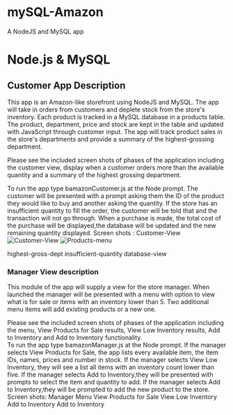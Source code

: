 # mySQL-Amazon

A NodeJS and MySQL app

# Node.js & MySQL

## Customer App Description

This app is an Amazon-like storefront using NodeJS and MySQL. The app will take in orders from customers and deplete stock from the store's inventory.
Each product is tracked in a MySQL database in a products table. The product, department, price and stock are kept in the table and updated with JavaScript through customer input.
The app will track product sales in the store's departments and provide a summary of the highest-grossing department.

Please see the included screen shots of phases of the application including the customer view, display when a customer orders more than the available quantity and a summary of the highest grossing department.

To run the app type bamazonCustomer.js at the Node prompt.
The customer will be presented with a prompt asking them the ID of the product they would like to buy and another asking the quantity. If the store has an insufficient quantity to fill the order, the customer will be told that and the transaction will not go through. When a purchase is made, the total cost of the purchase will be displayed,the database will be updated and the new remaining quantity displayed.
Screen shots :
Customer-View
![Customer-View](/mySQL-Amazon/screen-shots/Customer-View.jpg?raw=true "Optional Title")
![Products-menu](/mySQL-Amazon/screen-shots/products-menu-after-purchase.gif?raw=true "Optional Title")

highest-gross-dept
insufficient-quantity
database-view

### Manager View description

This module of the app will supply a view for the store manager. When launched the manager will be presented with a menu with option to view what is for sale or items with an inventory lower than 5. Two additional menu items will add existing products or a new one.

Please see the included screen shots of phases of the application including the menu, View Products for Sale results, View Low Inventory results, Add to Inventory and Add to Inventory functionality.  
To run the app type bamazonManager.js at the Node prompt.
If the manager selects View Products for Sale, the app lists every available item, the item IDs, names, prices and number in stock.
If the manager selects View Low Inventory, they will see a list all items with an inventory count lower than five.
If the manager selects Add to Inventory,they will be presented with prompts to select the item and quantity to add.
If the manager selects Add to Inventory,they will be prompted to add the new product to the store.
Screen shots:
Manager Menu
View Products for Sale
View Low Inventory
Add to Inventory
Add to Inventory

